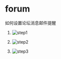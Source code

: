 # forum
如何设置论坛消息邮件提醒

1. ![step1](https://raw.githubusercontent.com/evestorm/forum/master/step01.png)

2. ![step2](https://raw.githubusercontent.com/evestorm/forum/master/step02.png)

3. ![step3](https://raw.githubusercontent.com/evestorm/forum/master/step03.png)

